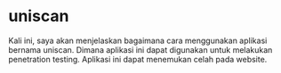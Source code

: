 # uniscan
Kali ini, saya akan menjelaskan bagaimana cara menggunakan aplikasi bernama uniscan. Dimana aplikasi ini
dapat digunakan untuk melakukan penetration testing. Aplikasi ini dapat menemukan celah pada website.
